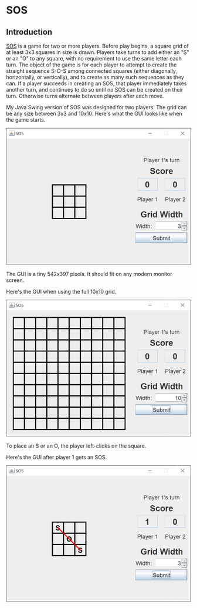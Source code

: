 # SOS

## Introduction

[SOS](https://en.wikipedia.org/wiki/SOS_(game)) is a game for two or more players.  Before play begins, a square grid of at least 3x3 squares in size is drawn.  Players take turns to add either an "S" or an "O" to any square, with no requirement to use the same letter each turn. The object of the game is for each player to attempt to create the straight sequence S-O-S among connected squares (either diagonally, horizontally, or vertically), and to create as many such sequences as they can. If a player succeeds in creating an SOS, that player immediately takes another turn, and continues to do so until no SOS can be created on their turn. Otherwise turns alternate between players after each move.

My Java Swing version of SOS was designed for two players.  The grid can be any size between 3x3 and 10x10.  Here's what the GUI looks like when the game starts.

![Initial GUI](readme-resources/sos1.png)

The GUI is a tiny 542x397 pixels.  It should fit on any modern monitor screen.

Here's the GUI when using the full 10x10 grid.

![Initial GUI](readme-resources/sos2.png)

To place an S or an O, the player left-clicks on the square.

Here's the GUI after player 1 gets an SOS.

![SOS](readme-resources/sos3.png)
